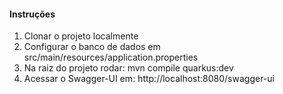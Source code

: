 #### Instruções
1. Clonar o projeto localmente
2. Configurar o banco de dados em src/main/resources/application.properties
3. Na raiz do projeto rodar: mvn compile quarkus:dev
4. Acessar o Swagger-UI em: http://localhost:8080/swagger-ui